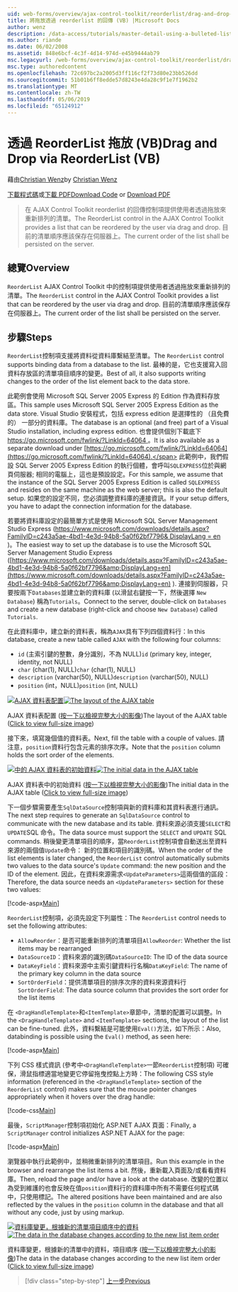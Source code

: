 ```yaml
---
uid: web-forms/overview/ajax-control-toolkit/reorderlist/drag-and-drop-via-reorderlist-vb
title: 將拖放透過 reorderlist 的回傳 (VB) |Microsoft Docs
author: wenz
description: /data-access/tutorials/master-detail-using-a-bulleted-list-of-master-records-with-a-details-datalist-vb
ms.author: riande
ms.date: 06/02/2008
ms.assetid: 848e6bcf-4c3f-4d14-974d-e45b9444ab79
msc.legacyurl: /web-forms/overview/ajax-control-toolkit/reorderlist/drag-and-drop-via-reorderlist-vb
msc.type: authoredcontent
ms.openlocfilehash: 72c697bc2a2005d3ff116cf2f73d80e23bb526dd
ms.sourcegitcommit: 51b01b6ff8edde57d8243e4da28c9f1e7f1962b2
ms.translationtype: MT
ms.contentlocale: zh-TW
ms.lasthandoff: 05/06/2019
ms.locfileid: "65124912"
---
```

# <a name="drag-and-drop-via-reorderlist-vb"></a><span data-ttu-id="f5588-103">透過 ReorderList 拖放 (VB)</span><span class="sxs-lookup"><span data-stu-id="f5588-103">Drag and Drop via ReorderList (VB)</span></span>

<span data-ttu-id="f5588-104">藉由[Christian Wenz](https://github.com/wenz)</span><span class="sxs-lookup"><span data-stu-id="f5588-104">by [Christian Wenz](https://github.com/wenz)</span></span>

<span data-ttu-id="f5588-105">[下載程式碼](http://download.microsoft.com/download/9/3/f/93f8daea-bebd-4821-833b-95205389c7d0/ReorderList5.vb.zip)或[下載 PDF](http://download.microsoft.com/download/2/d/c/2dc10e34-6983-41d4-9c08-f78f5387d32b/reorderlist5VB.pdf)</span><span class="sxs-lookup"><span data-stu-id="f5588-105">[Download Code](http://download.microsoft.com/download/9/3/f/93f8daea-bebd-4821-833b-95205389c7d0/ReorderList5.vb.zip) or [Download PDF](http://download.microsoft.com/download/2/d/c/2dc10e34-6983-41d4-9c08-f78f5387d32b/reorderlist5VB.pdf)</span></span>

> <span data-ttu-id="f5588-106">在 AJAX Control Toolkit reorderlist 的回傳控制項提供使用者透過拖放來重新排列的清單。</span><span class="sxs-lookup"><span data-stu-id="f5588-106">The ReorderList control in the AJAX Control Toolkit provides a list that can be reordered by the user via drag and drop.</span></span> <span data-ttu-id="f5588-107">目前的清單順序應該保存在伺服器上。</span><span class="sxs-lookup"><span data-stu-id="f5588-107">The current order of the list shall be persisted on the server.</span></span>

## <a name="overview"></a><span data-ttu-id="f5588-108">總覽</span><span class="sxs-lookup"><span data-stu-id="f5588-108">Overview</span></span>

<span data-ttu-id="f5588-109">`ReorderList` AJAX Control Toolkit 中的控制項提供使用者透過拖放來重新排列的清單。</span><span class="sxs-lookup"><span data-stu-id="f5588-109">The `ReorderList` control in the AJAX Control Toolkit provides a list that can be reordered by the user via drag and drop.</span></span> <span data-ttu-id="f5588-110">目前的清單順序應該保存在伺服器上。</span><span class="sxs-lookup"><span data-stu-id="f5588-110">The current order of the list shall be persisted on the server.</span></span>

## <a name="steps"></a><span data-ttu-id="f5588-111">步驟</span><span class="sxs-lookup"><span data-stu-id="f5588-111">Steps</span></span>

<span data-ttu-id="f5588-112">`ReorderList`控制項支援將資料從資料庫繫結至清單。</span><span class="sxs-lookup"><span data-stu-id="f5588-112">The `ReorderList` control supports binding data from a database to the list.</span></span> <span data-ttu-id="f5588-113">最棒的是，它也支援寫入回資料存放區的清單項目順序的變更。</span><span class="sxs-lookup"><span data-stu-id="f5588-113">Best of all, it also supports writing changes to the order of the list element back to the data store.</span></span>

<span data-ttu-id="f5588-114">此範例會使用 Microsoft SQL Server 2005 Express 的 Edition 作為資料存放區。</span><span class="sxs-lookup"><span data-stu-id="f5588-114">This sample uses Microsoft SQL Server 2005 Express Edition as the data store.</span></span> <span data-ttu-id="f5588-115">Visual Studio 安裝程式，包括 express edition 是選擇性的 （且免費的） 一部分的資料庫。</span><span class="sxs-lookup"><span data-stu-id="f5588-115">The database is an optional (and free) part of a Visual Studio installation, including express edition.</span></span> <span data-ttu-id="f5588-116">也會提供個別下載底下[ https://go.microsoft.com/fwlink/?LinkId=64064 ](https://go.microsoft.com/fwlink/?LinkId=64064)。</span><span class="sxs-lookup"><span data-stu-id="f5588-116">It is also available as a separate download under [https://go.microsoft.com/fwlink/?LinkId=64064](https://go.microsoft.com/fwlink/?LinkId=64064).</span></span> <span data-ttu-id="f5588-117">此範例中，我們假設 SQL Server 2005 Express Edition 的執行個體，會呼叫`SQLEXPRESS`位於與網頁伺服器; 相同的電腦上，這也是預設設定。</span><span class="sxs-lookup"><span data-stu-id="f5588-117">For this sample, we assume that the instance of the SQL Server 2005 Express Edition is called `SQLEXPRESS` and resides on the same machine as the web server; this is also the default setup.</span></span> <span data-ttu-id="f5588-118">如果您的設定不同，您必須調整資料庫的連接資訊。</span><span class="sxs-lookup"><span data-stu-id="f5588-118">If your setup differs, you have to adapt the connection information for the database.</span></span>

<span data-ttu-id="f5588-119">若要將資料庫設定的最簡單方式是使用 Microsoft SQL Server Management Studio Express ([https://www.microsoft.com/downloads/details.aspx?FamilyID=c243a5ae-4bd1-4e3d-94b8-5a0f62bf7796&amp; DisplayLang = en](https://www.microsoft.com/downloads/details.aspx?FamilyID=c243a5ae-4bd1-4e3d-94b8-5a0f62bf7796&amp;DisplayLang=en) )。</span><span class="sxs-lookup"><span data-stu-id="f5588-119">The easiest way to set up the database is to use the Microsoft SQL Server Management Studio Express ([https://www.microsoft.com/downloads/details.aspx?FamilyID=c243a5ae-4bd1-4e3d-94b8-5a0f62bf7796&amp;DisplayLang=en](https://www.microsoft.com/downloads/details.aspx?FamilyID=c243a5ae-4bd1-4e3d-94b8-5a0f62bf7796&amp;DisplayLang=en) ).</span></span> <span data-ttu-id="f5588-120">連接到伺服器，只要按兩下`Databases`並建立新的資料庫 (以滑鼠右鍵按一下，然後選擇  `New Database`) 稱為`Tutorials`。</span><span class="sxs-lookup"><span data-stu-id="f5588-120">Connect to the server, double-click on `Databases` and create a new database (right-click and choose `New Database`) called `Tutorials`.</span></span>

<span data-ttu-id="f5588-121">在此資料庫中，建立新的資料表，稱為`AJAX`具有下列四個資料行：</span><span class="sxs-lookup"><span data-stu-id="f5588-121">In this database, create a new table called `AJAX` with the following four columns:</span></span>

- <span data-ttu-id="f5588-122">`id` (主索引鍵的整數，身分識別，不為 NULL)</span><span class="sxs-lookup"><span data-stu-id="f5588-122">`id` (primary key, integer, identity, not NULL)</span></span>
- <span data-ttu-id="f5588-123">`char` (char(1), NULL)</span><span class="sxs-lookup"><span data-stu-id="f5588-123">`char` (char(1), NULL)</span></span>
- <span data-ttu-id="f5588-124">`description` (varchar(50), NULL)</span><span class="sxs-lookup"><span data-stu-id="f5588-124">`description` (varchar(50), NULL)</span></span>
- <span data-ttu-id="f5588-125">`position` (int，NULL)</span><span class="sxs-lookup"><span data-stu-id="f5588-125">`position` (int, NULL)</span></span>

<span data-ttu-id="f5588-126">[![AJAX 資料表配置](drag-and-drop-via-reorderlist-vb/_static/image2.png)](drag-and-drop-via-reorderlist-vb/_static/image1.png)</span><span class="sxs-lookup"><span data-stu-id="f5588-126">[![The layout of the AJAX table](drag-and-drop-via-reorderlist-vb/_static/image2.png)](drag-and-drop-via-reorderlist-vb/_static/image1.png)</span></span>

<span data-ttu-id="f5588-127">AJAX 資料表配置 ([按一下以檢視完整大小的影像](drag-and-drop-via-reorderlist-vb/_static/image3.png))</span><span class="sxs-lookup"><span data-stu-id="f5588-127">The layout of the AJAX table ([Click to view full-size image](drag-and-drop-via-reorderlist-vb/_static/image3.png))</span></span>

<span data-ttu-id="f5588-128">接下來，填寫幾個值的資料表。</span><span class="sxs-lookup"><span data-stu-id="f5588-128">Next, fill the table with a couple of values.</span></span> <span data-ttu-id="f5588-129">請注意，`position`資料行包含元素的排序次序。</span><span class="sxs-lookup"><span data-stu-id="f5588-129">Note that the `position` column holds the sort order of the elements.</span></span>

<span data-ttu-id="f5588-130">[![中的 AJAX 資料表的初始資料](drag-and-drop-via-reorderlist-vb/_static/image5.png)](drag-and-drop-via-reorderlist-vb/_static/image4.png)</span><span class="sxs-lookup"><span data-stu-id="f5588-130">[![The initial data in the AJAX table](drag-and-drop-via-reorderlist-vb/_static/image5.png)](drag-and-drop-via-reorderlist-vb/_static/image4.png)</span></span>

<span data-ttu-id="f5588-131">AJAX 資料表中的初始資料 ([按一下以檢視完整大小的影像](drag-and-drop-via-reorderlist-vb/_static/image6.png))</span><span class="sxs-lookup"><span data-stu-id="f5588-131">The initial data in the AJAX table ([Click to view full-size image](drag-and-drop-via-reorderlist-vb/_static/image6.png))</span></span>

<span data-ttu-id="f5588-132">下一個步驟需要產生`SqlDataSource`控制項與新的資料庫和其資料表進行通訊。</span><span class="sxs-lookup"><span data-stu-id="f5588-132">The next step requires to generate an `SqlDataSource` control to communicate with the new database and its table.</span></span> <span data-ttu-id="f5588-133">資料來源必須支援`SELECT`和`UPDATE`SQL 命令。</span><span class="sxs-lookup"><span data-stu-id="f5588-133">The data source must support the `SELECT` and `UPDATE` SQL commands.</span></span> <span data-ttu-id="f5588-134">稍後變更清單項目的順序，當`ReorderList`控制項會自動送出至資料來源的兩個值`Update`命令： 新的位置和項目的識別碼。</span><span class="sxs-lookup"><span data-stu-id="f5588-134">When the order of the list elements is later changed, the `ReorderList` control automatically submits two values to the data source's `Update` command: the new position and the ID of the element.</span></span> <span data-ttu-id="f5588-135">因此，在資料來源需求`<UpdateParameters>`這兩個值的區段：</span><span class="sxs-lookup"><span data-stu-id="f5588-135">Therefore, the data source needs an `<UpdateParameters>` section for these two values:</span></span>

[!code-aspx[Main](drag-and-drop-via-reorderlist-vb/samples/sample1.aspx)]

<span data-ttu-id="f5588-136">`ReorderList`控制項，必須先設定下列屬性：</span><span class="sxs-lookup"><span data-stu-id="f5588-136">The `ReorderList` control needs to set the following attributes:</span></span>

- <span data-ttu-id="f5588-137">`AllowReorder`：是否可能重新排列的清單項目</span><span class="sxs-lookup"><span data-stu-id="f5588-137">`AllowReorder`: Whether the list items may be rearranged</span></span>
- <span data-ttu-id="f5588-138">`DataSourceID`：資料來源的識別碼</span><span class="sxs-lookup"><span data-stu-id="f5588-138">`DataSourceID`: The ID of the data source</span></span>
- <span data-ttu-id="f5588-139">`DataKeyField`：資料來源中主索引鍵資料行名稱</span><span class="sxs-lookup"><span data-stu-id="f5588-139">`DataKeyField`: The name of the primary key column in the data source</span></span>
- <span data-ttu-id="f5588-140">`SortOrderField`：提供清單項目的排序次序的資料來源資料行</span><span class="sxs-lookup"><span data-stu-id="f5588-140">`SortOrderField`: The data source column that provides the sort order for the list items</span></span>

<span data-ttu-id="f5588-141">在 `<DragHandleTemplate>`和`<ItemTemplate>`章節中，清單的配置可以調整。</span><span class="sxs-lookup"><span data-stu-id="f5588-141">In the `<DragHandleTemplate>` and `<ItemTemplate>` sections, the layout of the list can be fine-tuned.</span></span> <span data-ttu-id="f5588-142">此外，資料繫結是可能使用`Eval()`方法，如下所示：</span><span class="sxs-lookup"><span data-stu-id="f5588-142">Also, databinding is possible using the `Eval()` method, as seen here:</span></span>

[!code-aspx[Main](drag-and-drop-via-reorderlist-vb/samples/sample2.aspx)]

<span data-ttu-id="f5588-143">下列 CSS 樣式資訊 (參考中`<DragHandleTemplate>`一節`ReorderList`控制項) 可確保，滑鼠指標適當地變更它停留拖曳控點上方時：</span><span class="sxs-lookup"><span data-stu-id="f5588-143">The following CSS style information (referenced in the `<DragHandleTemplate>` section of the `ReorderList` control) makes sure that the mouse pointer changes appropriately when it hovers over the drag handle:</span></span>

[!code-css[Main](drag-and-drop-via-reorderlist-vb/samples/sample3.css)]

<span data-ttu-id="f5588-144">最後，`ScriptManager`控制項初始化 ASP.NET AJAX 頁面：</span><span class="sxs-lookup"><span data-stu-id="f5588-144">Finally, a `ScriptManager` control initializes ASP.NET AJAX for the page:</span></span>

[!code-aspx[Main](drag-and-drop-via-reorderlist-vb/samples/sample4.aspx)]

<span data-ttu-id="f5588-145">瀏覽器中執行此範例中，並稍微重新排列的清單項目。</span><span class="sxs-lookup"><span data-stu-id="f5588-145">Run this example in the browser and rearrange the list items a bit.</span></span> <span data-ttu-id="f5588-146">然後，重新載入頁面及/或看看資料庫。</span><span class="sxs-lookup"><span data-stu-id="f5588-146">Then, reload the page and/or have a look at the database.</span></span> <span data-ttu-id="f5588-147">改變的位置以為受到維護的也會反映在值`position`資料行的資料庫中所有不需要任何程式碼中，只使用標記。</span><span class="sxs-lookup"><span data-stu-id="f5588-147">The altered positions have been maintained and are also reflected by the values in the `position` column in the database and that all without any code, just by using markup.</span></span>

<span data-ttu-id="f5588-148">[![資料庫變更，根據新的清單項目順序中的資料](drag-and-drop-via-reorderlist-vb/_static/image8.png)](drag-and-drop-via-reorderlist-vb/_static/image7.png)</span><span class="sxs-lookup"><span data-stu-id="f5588-148">[![The data in the database changes according to the new list item order](drag-and-drop-via-reorderlist-vb/_static/image8.png)](drag-and-drop-via-reorderlist-vb/_static/image7.png)</span></span>

<span data-ttu-id="f5588-149">資料庫變更，根據新的清單中的資料，項目順序 ([按一下以檢視完整大小的影像](drag-and-drop-via-reorderlist-vb/_static/image9.png))</span><span class="sxs-lookup"><span data-stu-id="f5588-149">The data in the database changes according to the new list item order ([Click to view full-size image](drag-and-drop-via-reorderlist-vb/_static/image9.png))</span></span>

> [!div class="step-by-step"]
> [<span data-ttu-id="f5588-150">上一步</span><span class="sxs-lookup"><span data-stu-id="f5588-150">Previous</span></span>](using-postbacks-with-reorderlist-vb.md)
